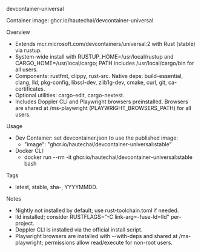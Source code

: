 devcontainer-universal

Container image: ghcr.io/hautechai/devcontainer-universal

Overview
- Extends mcr.microsoft.com/devcontainers/universal:2 with Rust (stable) via rustup.
- System-wide install with RUSTUP_HOME=/usr/local/rustup and CARGO_HOME=/usr/local/cargo; PATH includes /usr/local/cargo/bin for all users.
- Components: rustfmt, clippy, rust-src. Native deps: build-essential, clang, lld, pkg-config, libssl-dev, zlib1g-dev, cmake, curl, git, ca-certificates.
- Optional utilities: cargo-edit, cargo-nextest.
 - Includes Doppler CLI and Playwright browsers preinstalled. Browsers are shared at /ms-playwright (PLAYWRIGHT_BROWSERS_PATH) for all users.

Usage
- Dev Container: set devcontainer.json to use the published image:
  - "image": "ghcr.io/hautechai/devcontainer-universal:stable"
- Docker CLI:
  - docker run --rm -it ghcr.io/hautechai/devcontainer-universal:stable bash

Tags
- latest, stable, sha-<short>, YYYYMMDD.

Notes
- Nightly not installed by default; use rust-toolchain.toml if needed.
- lld installed; consider RUSTFLAGS="-C link-arg=-fuse-ld=lld" per-project.
 - Doppler CLI is installed via the official install script.
 - Playwright browsers are installed with --with-deps and shared at /ms-playwright; permissions allow read/execute for non-root users.
